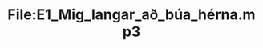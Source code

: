 ---
title: File:E1_Mig_langar_að_búa_hérna.mp3
recording of: Mig langar að búa hérna.
reading speed: slow
speaker: E
license: CC0
---